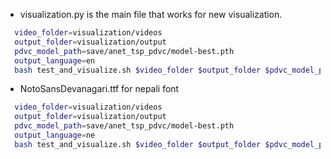 - visualization.py is the main file that works for new visualization.


```bash
  video_folder=visualization/videos
  output_folder=visualization/output
  pdvc_model_path=save/anet_tsp_pdvc/model-best.pth
  output_language=en
  bash test_and_visualize.sh $video_folder $output_folder $pdvc_model_path $output_language
```

- NotoSansDevanagari.ttf for nepali font

```bash
  video_folder=visualization/videos
  output_folder=visualization/output
  pdvc_model_path=save/anet_tsp_pdvc/model-best.pth
  output_language=ne
  bash test_and_visualize.sh $video_folder $output_folder $pdvc_model_path $output_language
```
